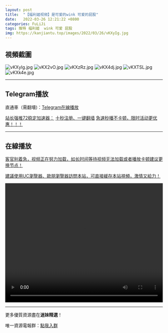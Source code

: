 ```yaml
---
layout: post
title:  "【福利姬视频】是可爱的wink 可爱的屁股"
date:   2022-03-26 12:21:22 +0800
categories: FuLiJi
tags: 推特 福利姬  wink 可爱 屁股
img: https://kanjiantu.top/images/2022/03/26/vKXyIg.jpg
---
```



## 視頻截圖

![vKXyIg.jpg](https://kanjiantu.top/images/2022/03/26/vKXyIg.jpg)
![vKX2vO.jpg](https://kanjiantu.top/images/2022/03/26/vKX2vO.jpg)
![vKXzRz.jpg](https://kanjiantu.top/images/2022/03/26/vKXzRz.jpg)
![vKX4dj.jpg](https://kanjiantu.top/images/2022/03/26/vKX4dj.jpg)
![vKXTSL.jpg](https://kanjiantu.top/images/2022/03/26/vKXTSL.jpg)
![vKXk4e.jpg](https://kanjiantu.top/images/2022/03/26/vKXk4e.jpg)

* * *
## Telegram播放

直通車（需翻墻)：[Telegram在線播放](https://t.me/mimeijingxuan/355)

<u>站长强推72稳定加速器：</u> [十秒注册、一键翻墙](https://www.mimei.blog/skip/vpn.html)
<u>急速秒播不卡顿，限时活动更优惠！！！</u>
* * *
## 在線播放
<u>客官别着急，视频正在努力加载，如长时间等待视频无法加载或者播放卡顿建议更换节点！</u>

<u>建議使用UC瀏覽器、歐朋瀏覽器訪問本站，可直接緩存本站視頻，激情又給力！</u>
<center><video src="https://cdn.publer.io/uploads/videos/623eef62db279760bbfbe708/3932b491a19364d9d28d74f0714c0677.mp4" width="100%" height="380px" controls="controls"></video></center>


* * *
更多優質資源盡在**迷妹精選**！

唯一資源電報群：[點我入群](https://t.me/mimeijingxuan)


